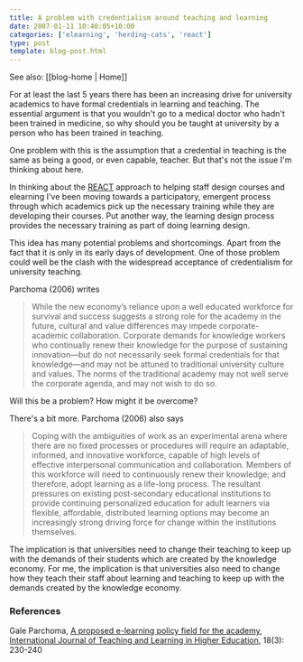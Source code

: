 ```yaml
---
title: A problem with credentialism around teaching and learning
date: 2007-01-11 10:48:05+10:00
categories: ['elearning', 'herding-cats', 'react']
type: post
template: blog-post.html
---
```


See also: [[blog-home | Home]]

For at least the last 5 years there has been an increasing drive for university academics to have formal credentials in learning and teaching. The essential argument is that you wouldn't go to a medical doctor who hadn't been trained in medicine, so why should you be taught at university by a person who has been trained in teaching.

One problem with this is the assumption that a credential in teaching is the same as being a good, or even capable, teacher. But that's not the issue I'm thinking about here.

In thinking about the [REACT](http://cq-pan.cqu.edu.au/david-jones/blog/?cat=15) approach to helping staff design courses and elearning I've been moving towards a participatory, emergent process through which academics pick up the necessary training while they are developing their courses. Put another way, the learning design process provides the necessary training as part of doing learning design.

This idea has many potential problems and shortcomings. Apart from the fact that it is only in its early days of development. One of those problem could well be the clash with the widespread acceptance of credentialism for university teaching.

Parchoma (2006) writes

> While the new economy’s reliance upon a well educated workforce for survival and success suggests a strong role for the academy in the future, cultural and value differences may impede corporate-academic collaboration. Corporate demands for knowledge workers who continually renew their knowledge for the purpose of sustaining innovation—but do not necessarily seek formal credentials for that knowledge—and may not be attuned to traditional university culture and values. The norms of the traditional academy may not well serve the corporate agenda, and may not wish to do so.

Will this be a problem? How might it be overcome?

There's a bit more. Parchoma (2006) also says

> Coping with the ambiguities of work as an experimental arena where there are no fixed processes or procedures will require an adaptable, informed, and innovative workforce, capable of high levels of effective interpersonal communication and collaboration. Members of this workforce will need to continuously renew their knowledge; and therefore, adopt learning as a life-long process. The resultant pressures on existing post-secondary educational institutions to provide continuing personalized education for adult learners via flexible, affordable, distributed learning options may become an increasingly strong driving force for change within the institutions themselves.

The implication is that universities need to change their teaching to keep up with the demands of their students which are created by the knowledge economy. For me, the implication is that universities also need to change how they teach their staff about learning and teaching to keep up with the demands created by the knowledge economy.

### References

Gale Parchoma, [A proposed e-learning policy field for the academy](http://cq-pan.cqu.edu.au/david-jones/Reading/papers/9/IJTLHE107.pdf), [International Journal of Teaching and Learning in Higher Education](http://www.isetl.org/ijtlhe/), 18(3): 230-240